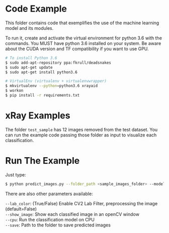 # Code Example

This folder contains code that exemplifies the use of the machine learning model and its modules.

To run it, create and activate the virtual environment for python 3.6 with the commands. You MUST have python 3.6 installed on your system. Be aware about the CUDA version and TF compatibility if you want to use GPU.

``` bash
# To install Python 3.6
$ sudo add-apt-repository ppa:fkrull/deadsnakes
$ sudo apt-get update
$ sudo apt-get install python3.6

# VirtualEnv (virtualenv + virtualenvwrapper)
$ mkvirtualenv --python=python3.6 xrayaid
$ workon 
$ pip install -r requirements.txt
```

# xRay Examples

The folder `test_sample` has 12 images removed from the test dataset. You can run the example code passing those folder as input to visualize each classification.

# Run The Example

Just type:
``` bash
$ python predict_images.py --folder_path <sample_images_folder> --model_path <.h5 model>
```

There are also other parameters available:

`--lab_color`: (True/False) Enable CV2 Lab Filter, preprocessing the image (default=False) \
`--show_image`: Show each classified image in an openCV window \
`--cpu`: Run the classification model on CPU \
`--save`: Path to the folder to save predicted images